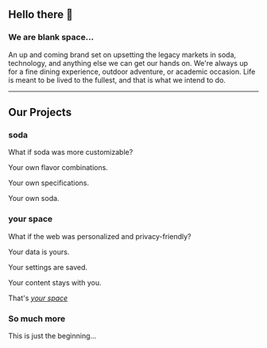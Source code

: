 ## Hello there 👋

### We are blank space...

An up and coming brand set on upsetting the legacy markets in soda, technology, and anything else we can get our hands on. We're always up for a fine dining experience, outdoor adventure, or academic occasion. Life is meant to be lived to the fullest, and that is what we intend to do.


---
## Our Projects

### soda

What if soda was more customizable?

Your own flavor combinations. 

Your own specifications.

Your own soda.

### your space

What if the web was personalized and privacy-friendly?

Your data is yours.

Your settings are saved.

Your content stays with you.

That's _[your space](https://github.com/blank-space-systems/your-space)_

### So much more

This is just the beginning...
<!--

**Here are some ideas to get you started:**

🙋‍♀️ A short introduction - what is your organization all about?
🌈 Contribution guidelines - how can the community get involved?
👩‍💻 Useful resources - where can the community find your docs? Is there anything else the community should know?
🍿 Fun facts - what does your team eat for breakfast?
🧙 Remember, you can do mighty things with the power of [Markdown](https://docs.github.com/github/writing-on-github/getting-started-with-writing-and-formatting-on-github/basic-writing-and-formatting-syntax)
-->
